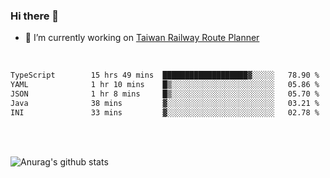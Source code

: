 ### Hi there 👋

- 🔭 I’m currently working on [Taiwan Railway Route Planner](https://github.com/Taiwan-Railway-Route-Planner)

<br/>

<!--START_SECTION:waka-->

```txt
TypeScript        15 hrs 49 mins  ███████████████████▓░░░░░   78.90 %
YAML              1 hr 10 mins    █▒░░░░░░░░░░░░░░░░░░░░░░░   05.86 %
JSON              1 hr 8 mins     █▒░░░░░░░░░░░░░░░░░░░░░░░   05.70 %
Java              38 mins         ▓░░░░░░░░░░░░░░░░░░░░░░░░   03.21 %
INI               33 mins         ▓░░░░░░░░░░░░░░░░░░░░░░░░   02.78 %
```

<!--END_SECTION:waka-->

<br/>
<br/>

![Anurag's github stats](https://github-readme-stats.vercel.app/api?username=DepickereSven&show_icons=true&theme=tokyonight)



<!--
**DepickereSven/DepickereSven** is a ✨ _special_ ✨ repository because its `README.md` (this file) appears on your GitHub profile.

Here are some ideas to get you started:

- 🔭 I’m currently working on ...
- 🌱 I’m currently learning ...
- 👯 I’m looking to collaborate on ...
- 🤔 I’m looking for help with ...
- 💬 Ask me about ...
- 📫 How to reach me: ...
- 😄 Pronouns: ...
- ⚡ Fun fact: ...
-->
